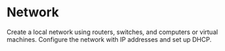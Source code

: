 # Network
Create a local network using routers, switches, and computers or virtual machines. Configure the network with IP addresses and set up DHCP.
